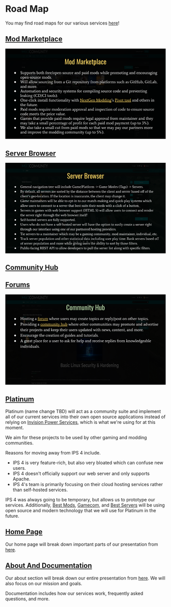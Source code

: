 # Road Map
You may find road maps for our various services [here](https://github.com/modcommunity/roadmap/projects)!

## [Mod Marketplace](https://github.com/orgs/modcommunity/projects/1)
![Mod Marketplace Image](./images/marketplace.png)

## [Server Browser](https://github.com/orgs/modcommunity/projects/2)
![Server Browser Image](./images/serverbrowser.png)

## [Community Hub](https://github.com/orgs/modcommunity/projects/3)
## [Forums](https://github.com/orgs/modcommunity/projects/4)
![Hub Image](./images/hub.png)

## [Platinum](https://github.com/orgs/modcommunity/projects/5)
Platinum (name change TBD) will act as a community suite and implement all of our current services into their own open source applications instead of relying on [Invision Power Services](https://invisionpower.com/), which is what we're using for at this moment.

We aim for these projects to be used by other gaming and modding communities.

Reasons for moving away from IPS 4 include.

* IPS 4 is very feature-rich, but also very bloated which can confuse new users.
* IPS 4 doesn't officially support our web server and only supports Apache.
* IPS 4's team is primarily focusing on their cloud hosting services rather than self-hosted services.

IPS 4 was always going to be temporary, but allows us to prototype our services. Additionally, [Best Mods](https://bestmods.io/), [Gamecom](https://gamecom.io/), and [Best Servers](https://bestservers.io) will be using open source and modern technology that we will use for Platinum in the future.

## [Home Page](https://github.com/orgs/modcommunity/projects/6)
Our home page will break down important parts of our presentation from [here](https://docs.google.com/presentation/d/e/2PACX-1vSlROYETsWYlJkqM7y9J5qeHRjh6ZY6Liv0RIkxSX6EjQ7X3_kzQFkp3HNHtebks8YAe3e2QV2lBmka/pub?slide=id.p).

## [About And Documentation](https://github.com/orgs/modcommunity/projects/7)
Our about section will break down our entire presentation from [here](https://docs.google.com/presentation/d/e/2PACX-1vSlROYETsWYlJkqM7y9J5qeHRjh6ZY6Liv0RIkxSX6EjQ7X3_kzQFkp3HNHtebks8YAe3e2QV2lBmka/pub?slide=id.p). We will also focus on our mission and goals.

Documentation includes how our services work, frequently asked questions, and more.
